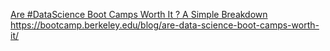 [Are #DataScience Boot Camps Worth It ? A Simple Breakdown  https://bootcamp.berkeley.edu/blog/are-data-science-boot-camps-worth-it/ ](https://qi.tc/qi/1784)